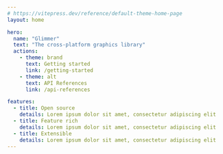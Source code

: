 ```yaml
---
# https://vitepress.dev/reference/default-theme-home-page
layout: home

hero:
  name: "Glimmer"
  text: "The cross-platform graphics library"
  actions:
    - theme: brand
      text: Getting started 
      link: /getting-started
    - theme: alt
      text: API References 
      link: /api-references

features:
  - title: Open source 
    details: Lorem ipsum dolor sit amet, consectetur adipiscing elit
  - title: Feature rich
    details: Lorem ipsum dolor sit amet, consectetur adipiscing elit
  - title: Extensible
    details: Lorem ipsum dolor sit amet, consectetur adipiscing elit
---
```


